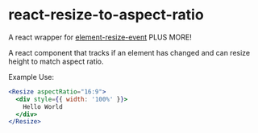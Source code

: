 # react-resize-to-aspect-ratio

A react wrapper for [element-resize-event](https://github.com/KyleAMathews/element-resize-event "element-resize-event") PLUS MORE!

A react component that tracks if an element has changed and can resize height to match aspect ratio.


Example Use:

```jsx
<Resize aspectRatio="16:9">
  <div style={{ width: '100%' }}>
    Hello World
  </div>
</Resize>
```

